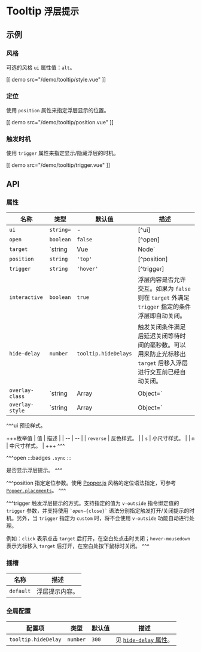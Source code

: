 # Tooltip <small>浮层提示</small>

## 示例

### 风格

可选的风格 `ui` 属性值：`alt`。

[[ demo src="/demo/tooltip/style.vue" ]]

### 定位

使用 `position` 属性来指定浮层显示的位置。

[[ demo src="/demo/tooltip/position.vue" ]]

### 触发时机

使用 `trigger` 属性来指定显示/隐藏浮层的时机。

[[ demo src="/demo/tooltip/trigger.vue" ]]

## API

### 属性

| 名称 | 类型 | 默认值 | 描述 |
| -- | -- | -- | -- |
| `ui` | `string=` | - | [^ui] |
| `open` | `boolean` | `false` | [^open] |
| `target` | `string|Vue|Node` | - | 参考 [`Overlay`](./overlay) 组件的 `target` 属性。 |
| `position` | `string` | `'top'` | [^position] |
| `trigger` | `string` | `'hover'` | [^trigger] |
| `interactive` | `boolean` | `true` | 浮层内容是否允许交互。如果为 `false` 则在 `target` 外满足 `trigger` 指定的条件浮层即自动关闭。 |
| `hide-delay` | `number` | `tooltip.hideDelays` | 触发关闭条件满足后延迟关闭等待时间的毫秒数。可以用来防止光标移出 `target` 后移入浮层进行交互前已经自动关闭。 |
| `overlay-class` | `string|Array|Object=` | - | 参考 [`Overlay`](./overlay) 组件的 [`overlay-class`](./overlay#属性) 属性。 |
| `overlay-style` | `string|Array|Object=` | - | 参考 [`Overlay`](./overlay) 组件的 [`overlay-style`](./overlay#属性) 属性。 |

^^^ui
预设样式。

+++枚举值
| 值 | 描述 |
| -- | -- |
| `reverse` | 反色样式。 |
| `s` | 小尺寸样式。 |
| `m` | 中尺寸样式。 |
+++
^^^

^^^open
:::badges
`.sync`
:::

是否显示浮层提示。
^^^

^^^position
指定定位参数。使用 [Popper.js](https://popper.js.org/) 风格的定位语法指定，可参考 [`Popper.placements`](https://popper.js.org/popper-documentation.html#Popper.placements)。
^^^

^^^trigger
触发浮层提示的方式。支持指定的值为 `v-outside` 指令绑定值的 `trigger` 参数，并支持使用 <code>&#0096;${open}-${close}&#0096;</code> 语法分别指定触发打开/关闭提示的时机。另外，当 `trigger` 指定为 `custom` 时，将不会使用 `v-outside` 功能自动进行处理。

例如：`click` 表示点击 `target` 后打开，在空白处点击时关闭；`hover-mousedown` 表示光标移入 `target` 后打开，在空白处按下鼠标时关闭。
^^^

### 插槽

| 名称 | 描述 |
| -- | -- |
| `default` | 浮层提示内容。 |

### 全局配置

| 配置项 | 类型 | 默认值 | 描述 |
| -- | -- | -- | -- |
| `tooltip.hideDelay` | `number` | `300` | 见 [`hide-delay` 属性](#属性)。 |
